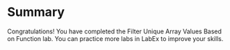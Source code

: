 # Summary

Congratulations! You have completed the Filter Unique Array Values Based on Function lab. You can practice more labs in LabEx to improve your skills.
